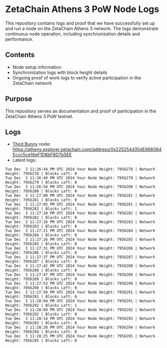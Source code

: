 # ZetaChain Athens 3 PoW Node Logs
This repository contains logs and proof that we have successfully set up and run a node on the ZetaChain Athens 3 network. The logs demonstrate continuous node operation, including synchronization details and performance.

## Contents
- Node setup information
- Synchronization logs with block height details
- Ongoing proof of work logs to verify active participation in the ZetaChain network

## Purpose
This repository serves as documentation and proof of participation in the ZetaChain Athens 3 PoW testnet.

## Logs

- [Third Bunny](https://thirdbunny.xyz/) node: https://athens.explorer.zetachain.com/address/0x225254d35dE666064Eccc5ce16eF1D8bF8D7b5EE
- Latest logs:
```
Tue Dec  3 11:26:44 PM UTC 2024 Your Node Height: 7956278 | Network Height: 7956278 | Blocks Left: 0
Tue Dec  3 11:26:49 PM UTC 2024 Your Node Height: 7956279 | Network Height: 7956279 | Blocks Left: 0
Tue Dec  3 11:26:54 PM UTC 2024 Your Node Height: 7956280 | Network Height: 7956280 | Blocks Left: 0
Tue Dec  3 11:27:00 PM UTC 2024 Your Node Height: 7956281 | Network Height: 7956281 | Blocks Left: 0
Tue Dec  3 11:27:05 PM UTC 2024 Your Node Height: 7956281 | Network Height: 7956282 | Blocks Left: 1
Tue Dec  3 11:27:10 PM UTC 2024 Your Node Height: 7956282 | Network Height: 7956282 | Blocks Left: 0
Tue Dec  3 11:27:16 PM UTC 2024 Your Node Height: 7956283 | Network Height: 7956283 | Blocks Left: 0
Tue Dec  3 11:27:21 PM UTC 2024 Your Node Height: 7956284 | Network Height: 7956284 | Blocks Left: 0
Tue Dec  3 11:27:26 PM UTC 2024 Your Node Height: 7956285 | Network Height: 7956285 | Blocks Left: 0
Tue Dec  3 11:27:31 PM UTC 2024 Your Node Height: 7956286 | Network Height: 7956286 | Blocks Left: 0
Tue Dec  3 11:27:37 PM UTC 2024 Your Node Height: 7956287 | Network Height: 7956287 | Blocks Left: 0
Tue Dec  3 11:27:42 PM UTC 2024 Your Node Height: 7956288 | Network Height: 7956288 | Blocks Left: 0
Tue Dec  3 11:27:47 PM UTC 2024 Your Node Height: 7956289 | Network Height: 7956289 | Blocks Left: 0
Tue Dec  3 11:27:53 PM UTC 2024 Your Node Height: 7956290 | Network Height: 7956290 | Blocks Left: 0
Tue Dec  3 11:27:58 PM UTC 2024 Your Node Height: 7956291 | Network Height: 7956291 | Blocks Left: 0
Tue Dec  3 11:28:04 PM UTC 2024 Your Node Height: 7956291 | Network Height: 7956292 | Blocks Left: 1
Tue Dec  3 11:28:09 PM UTC 2024 Your Node Height: 7956292 | Network Height: 7956292 | Blocks Left: 0
Tue Dec  3 11:28:14 PM UTC 2024 Your Node Height: 7956293 | Network Height: 7956293 | Blocks Left: 0
Tue Dec  3 11:28:20 PM UTC 2024 Your Node Height: 7956294 | Network Height: 7956294 | Blocks Left: 0
Tue Dec  3 11:28:25 PM UTC 2024 Your Node Height: 7956295 | Network Height: 7956295 | Blocks Left: 0
```
